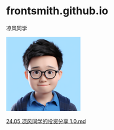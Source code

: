 # frontsmith.github.io
凉风同学

<img src="https://raw.githubusercontent.com/frontsmith/FNotePic/master/data/202404291510570.png" width="200" />

[24.05 凉风同学的投资分享 1.0.md]([https://github.com/frontsmith/frontsmith.github.io/blob/main/24.05%20%E5%87%89%E9%A3%8E%E5%90%8C%E5%AD%A6%E7%9A%84%E6%8A%95%E8%B5%84%E5%88%86%E4%BA%AB%201.0.md])

